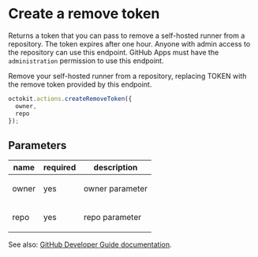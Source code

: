 # Create a remove token

Returns a token that you can pass to remove a self-hosted runner from a repository. The token expires after one hour. Anyone with admin access to the repository can use this endpoint. GitHub Apps must have the `administration` permission to use this endpoint.

Remove your self-hosted runner from a repository, replacing TOKEN with the remove token provided by this endpoint.

```js
octokit.actions.createRemoveToken({
  owner,
  repo
});
```

## Parameters

<table>
  <thead>
    <tr>
      <th>name</th>
      <th>required</th>
      <th>description</th>
    </tr>
  </thead>
  <tbody>
    <tr><td>owner</td><td>yes</td><td>

owner parameter

</td></tr>
<tr><td>repo</td><td>yes</td><td>

repo parameter

</td></tr>
  </tbody>
</table>

See also: [GitHub Developer Guide documentation](endpoint.documentationUrl).
